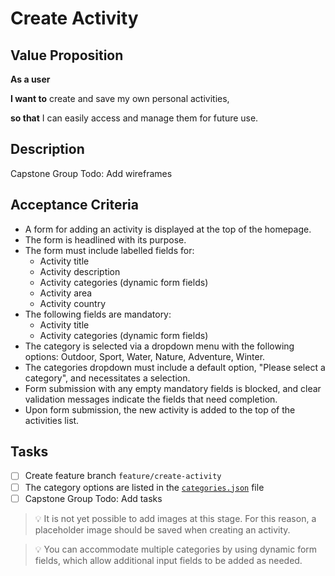 # Create Activity

## Value Proposition

**As a user**

**I want to** create and save my own personal activities,

**so that** I can easily access and manage them for future use.

## Description

Capstone Group Todo: Add wireframes

## Acceptance Criteria

- A form for adding an activity is displayed at the top of the homepage.
- The form is headlined with its purpose.
- The form must include labelled fields for:
  - Activity title
  - Activity description
  - Activity categories (dynamic form fields)
  - Activity area
  - Activity country
- The following fields are mandatory:
  - Activity title
  - Activity categories (dynamic form fields)
- The category is selected via a dropdown menu with the following options: Outdoor, Sport, Water, Nature, Adventure, Winter.
- The categories dropdown must include a default option, "Please select a category", and necessitates a selection.
- Form submission with any empty mandatory fields is blocked, and clear validation messages indicate the fields that need completion.
- Upon form submission, the new activity is added to the top of the activities list.

## Tasks

- [ ] Create feature branch `feature/create-activity`
- [ ] The category options are listed in the [`categories.json`](./assets/categories.json) file
- [ ] Capstone Group Todo: Add tasks

> 💡 It is not yet possible to add images at this stage. For this reason, a placeholder image should be saved when creating an activity.

> 💡 You can accommodate multiple categories by using dynamic form fields, which allow additional input fields to be added as needed.
